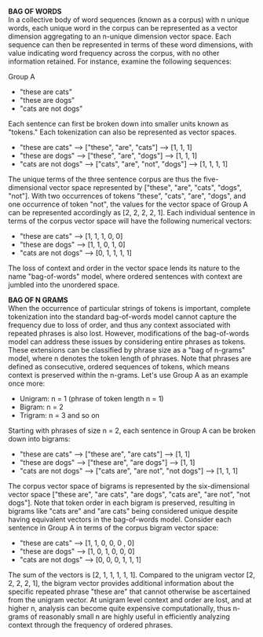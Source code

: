 **BAG OF WORDS** <br>
In a collective body of word sequences (known as a corpus) with n unique words, each unique word in the corpus can be represented as a vector dimension aggregating to an n-unique dimension vector space. Each sequence can then be represented in terms of these word dimensions, with value indicating word frequency across the corpus, with no other information retained. For instance, examine the following sequences:

Group A
- "these are cats"
- "these are dogs"
- "cats are not dogs"

Each sentence can first be broken down into smaller units known as "tokens." Each tokenization can also be represented as vector spaces. 

- "these are cats" --> ["these", "are", "cats"] --> [1, 1, 1]
- "these are dogs" --> ["these", "are", "dogs"] --> [1, 1, 1]
- "cats are not dogs" --> ["cats", "are", "not", "dogs"] --> [1, 1, 1, 1]


The unique terms of the three sentence corpus are thus the five-dimensional vector space represented by ["these", "are", "cats", "dogs", "not"]. With two occurrences of tokens "these", "cats", "are", "dogs", and one occurrence of token "not", the values for the vector space of Group A can be represented accordingly as [2, 2, 2, 2, 1]. Each individual sentence in terms of the corpus vector space will have the following numerical vectors:

- "these are cats" --> [1, 1, 1, 0, 0]
- "these are dogs" --> [1, 1, 0, 1, 0]
- "cats are not dogs" --> [0, 1, 1, 1, 1]

The loss of context and order in the vector space lends its nature to the name "bag-of-words" model, where ordered sentences with context are jumbled into the unordered space. 

**BAG OF N GRAMS** <br>
When the occurrence of particular strings of tokens is important, complete tokenization into the standard bag-of-words model cannot capture the frequency due to loss of order, and thus any context associated with repeated phrases is also lost. However, modifications of the bag-of-words model can address these issues by considering entire phrases as tokens. These extensions can be classified by phrase size as a "bag of n-grams" model, where n denotes the token length of phrases. Note that phrases are defined as consecutive, ordered sequences of tokens, which means context is preserved within the n-grams. Let's use Group A as an example once more:

- Unigram: n = 1 (phrase of token length n = 1)
- Bigram: n = 2 
- Trigram: n = 3 and so on

Starting with phrases of size n = 2, each sentence in Group A can be broken down into bigrams:
- "these are cats" --> ["these are", "are cats"] --> [1, 1]
- "these are dogs" --> ["these are", "are dogs"] --> [1, 1]
- "cats are not dogs" --> ["cats are", "are not", "not dogs"] --> [1, 1, 1]

The corpus vector space of bigrams is represented by the six-dimensional vector space ["these are", "are cats", "are dogs", "cats are", "are not", "not dogs"]. Note that token order in each bigram is preserved, resulting in bigrams like "cats are" and "are cats" being considered unique despite having equivalent vectors in the bag-of-words model. Consider each sentence in Group A in terms of the corpus bigram vector space:

- "these are cats" --> [1, 1, 0, 0, 0 , 0]
- "these are dogs" --> [1, 0, 1, 0, 0, 0]
- "cats are not dogs" --> [0, 0, 0, 1, 1, 1]

The sum of the vectors is [2, 1, 1, 1, 1, 1]. Compared to the unigram vector [2, 2, 2, 2, 1], the bigram vector provides additional information about the specific repeated phrase "these are" that cannot otherwise be ascertained from the unigram vector. At unigram level context and order are lost, and at higher n, analysis can become quite expensive computationally, thus n-grams of reasonably small n are highly useful in efficiently analyzing context through the frequency of ordered phrases. 



